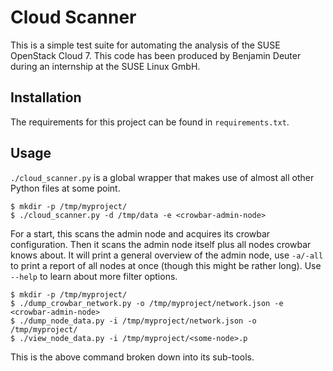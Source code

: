 # Cloud Scanner

This is a simple test suite for automating the analysis of the SUSE OpenStack Cloud 7. This code has been produced by Benjamin Deuter during an internship at the SUSE Linux GmbH.

## Installation

The requirements for this project can be found in `requirements.txt`.

## Usage

`./cloud_scanner.py` is a global wrapper that makes use of almost all other Python files at some point.

```
$ mkdir -p /tmp/myproject/
$ ./cloud_scanner.py -d /tmp/data -e <crowbar-admin-node>
```
For a start, this scans the admin node and acquires its crowbar configuration. Then it scans the admin node itself plus all nodes crowbar knows about. It will print a general overview of the admin node, use `-a/-all` to print a report of all nodes at once (though this might be rather long). Use `--help` to learn about more filter options.

```
$ mkdir -p /tmp/myproject/
$ ./dump_crowbar_network.py -o /tmp/myproject/network.json -e <crowbar-admin-node>
$ ./dump_node_data.py -i /tmp/myproject/network.json -o /tmp/myproject/
$ ./view_node_data.py -i /tmp/myproject/<some-node>.p
```
This is the above command broken down into its sub-tools.
